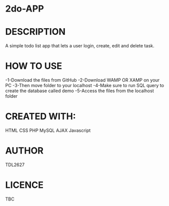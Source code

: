 # 2do-APP
 # DESCRIPTION
A simple todo list app that lets a user login, create, edit and delete task.

# HOW TO USE
-1-Download the files from GitHub
-2-Download WAMP OR XAMP on your PC
-3-Then move folder to your localhost
-4-Make sure to run SQL query to create the database called demo
-5-Access the files from the localhost folder

# CREATED WITH:
HTML
CSS
PHP
MySQL
AJAX
Javascript
# AUTHOR
TDL2627
# LICENCE
TBC
